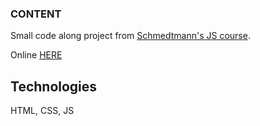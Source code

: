 ### CONTENT

Small code along project from [Schmedtmann's JS course](https://www.udemy.com/course/the-complete-javascript-course/learn/lecture/22648403#overview).

Online [HERE](https://552020.github.io/guess-my-number/)

## Technologies

HTML, CSS, JS
